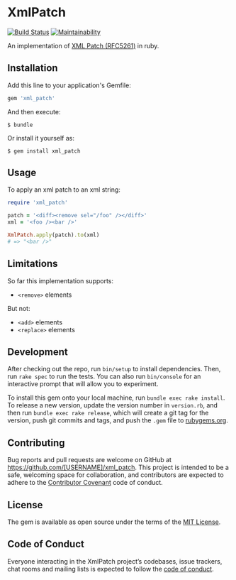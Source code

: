 # XmlPatch

[![Build Status](https://travis-ci.org/iainbeeston/xml_patch.svg?branch=master)](https://travis-ci.org/iainbeeston/xml_patch)
[![Maintainability](https://api.codeclimate.com/v1/badges/048c9e7b3b129c80a2e0/maintainability)](https://codeclimate.com/github/iainbeeston/xml_patch/maintainability)

An implementation of [XML Patch (RFC5261)](https://tools.ietf.org/html/rfc5261) in ruby.

## Installation

Add this line to your application's Gemfile:

```ruby
gem 'xml_patch'
```

And then execute:

    $ bundle

Or install it yourself as:

    $ gem install xml_patch

## Usage

To apply an xml patch to an xml string:

``` ruby
require 'xml_patch'

patch = '<diff><remove sel="/foo" /></diff>'
xml = '<foo /><bar />'

XmlPatch.apply(patch).to(xml)
# => "<bar />"
```

## Limitations

So far this implementation supports:

* `<remove>` elements

But not:

* `<add>` elements
* `<replace>` elements

## Development

After checking out the repo, run `bin/setup` to install dependencies. Then, run `rake spec` to run the tests. You can also run `bin/console` for an interactive prompt that will allow you to experiment.

To install this gem onto your local machine, run `bundle exec rake install`. To release a new version, update the version number in `version.rb`, and then run `bundle exec rake release`, which will create a git tag for the version, push git commits and tags, and push the `.gem` file to [rubygems.org](https://rubygems.org).

## Contributing

Bug reports and pull requests are welcome on GitHub at https://github.com/[USERNAME]/xml_patch. This project is intended to be a safe, welcoming space for collaboration, and contributors are expected to adhere to the [Contributor Covenant](http://contributor-covenant.org) code of conduct.

## License

The gem is available as open source under the terms of the [MIT License](http://opensource.org/licenses/MIT).

## Code of Conduct

Everyone interacting in the XmlPatch project’s codebases, issue trackers, chat rooms and mailing lists is expected to follow the [code of conduct](https://github.com/[USERNAME]/xml_patch/blob/master/CODE_OF_CONDUCT.md).
